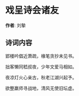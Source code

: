 # 戏呈诗会诸友

**作者**: 刘摰

## 诗词内容

郢楼吟倡近萧疏，椽笔贪抄未见书。

拙客懒同嵇叔夜，少年文爱马相如。

夜凉灯火心亲古，秋老江湖兴起予。

欲整羸师寻战地，清风无使旧坛虚。

